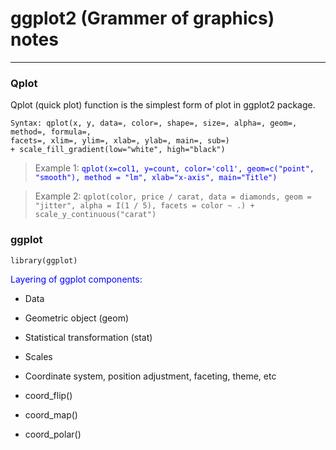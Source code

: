 # ggplot2 (Grammer of graphics) notes
---

### Qplot
Qplot (quick plot) function is the simplest form of plot in ggplot2 package.

```
Syntax: qplot(x, y, data=, color=, shape=, size=, alpha=, geom=, method=, formula=,
facets=, xlim=, ylim=, xlab=, ylab=, main=, sub=)
+ scale_fill_gradient(low="white", high="black")
```

> Example 1: <font color="blue">`qplot(x=col1, y=count, color='col1', geom=c("point", "smooth"), method = "lm", xlab="x-axis", main="Title")`</font>

> Example 2: `qplot(color, price / carat, data = diamonds, geom = "jitter", alpha = I(1 / 5), facets = color ~ .) + scale_y_continuous("carat")`

### ggplot
`library(ggplot)`

<font color="blue"> Layering of ggplot components: </font>
* Data
* Geometric object (geom)
* Statistical transformation (stat)
* Scales
* Coordinate system, position adjustment, faceting, theme, etc

* coord_flip()
* coord_map()
* coord_polar()

